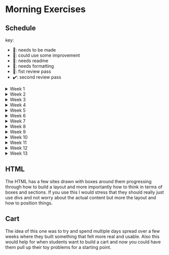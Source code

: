 # Morning Exercises

## Schedule

key:

- 🤷‍: needs to be made
- 🤙: could use some improvement
- 📖: needs readme
- 🤼‍: needs formatting
- 👀: fist review pass
- ✔️: second review pass

<details>
<summary>Week 1</summary>
<ul>
  <li>Monday: none</li>
  <li>Tuesday: Git Practice 👀</li>
  <li>Wednesday: Js Review 👀</li>
  <li>Thursday: Vs Intro 👀</li>
  <li>Friday: Nested Data Easy 👀</li>
</ul>
</details>

<details>
<summary>Week 2</summary>
<ul>
  <li>Monday: Debugging Methodology 👀</li>
  <li>Tuesday: Fizz Buzz 👀</li>
  <li>Wednesday: HTML Layout 👀</li>
  <li>Thursday: Review 👀</li>
  <li>Friday: Skill Check Review 👀</li>
</ul>
</details>

<details>
<summary>Week 3</summary>
<ul>
  <li>Monday: Array Cardio 👀</li>
  <li>Tuesday: This and context 👀</li>
  <li>Wednesday: Broken React Drills 👀</li>
  <li>Thursday: Nested Data Hard 👀</li>
  <li>Friday: spread operator (matt) 🤷‍</li>
</ul>
</details>

<details>
<summary>Week 4</summary>
<ul>
  <li>Monday: Broken Vowel Counter 👀</li>
  <li>Tuesday: HTML Layout 👀</li>
  <li>Wednesday None, should be led by Instructor</li>
  <li>Thursday: None Due to No-DB's</li>
  <li>Friday: None Due to No-DB's</li>
</ul>
</details>

<details>
<summary>Week 5</summary>
<ul>
  <li>Monday: CSS Lingo 👀</li>
  <li>Tuesday: string cardio 👀</li>
  <li>Wednesday: Broken largest even 👀</li>
  <li>Thursday: HTML 👀</li>
  <li>Friday: None</li>
</ul>
</details>

<details>
<summary>Week 6</summary>
<ul>
  <li>Monday: Object.assign / Spread Operator 👀 </li>
  <li>Tuesday: Common Node Errors 🤷‍</li>
  <li>Wednesday: Sessions 👀</li>
  <li>Thursday: schema/normalization 👀</li>
  <li>Friday: None</li>
</ul>
</details>

<details>
<summary>Week 7</summary>
<ul>
  <li>Monday: HTML 👀</li>
  <li>Tuesday: Schema development two(todd) 🤷‍</li>
  <li>Wednesday: Auth Bypass (todd) 🤷‍</li>
  <li>Thursday: project planning for full stack review ❓</li>
  <li>Friday: None</li>
</ul>
</details>

<details>
<summary>Week 8</summary>
<ul>
  <li>Monday: </li>
  <li>Tuesday: </li>
  <li>Wednesday: </li>
  <li>Thursday: </li>
  <li>Friday: </li>
</ul>
</details>

<details>
<summary>Week 9</summary>
<ul>
  <li>Monday: pp</li>
  <li>Tuesday: pp</li>
  <li>Wednesday: pp</li>
  <li>Thursday: pp</li>
  <li>Friday: pp</li>
</ul>
</details>

<details>
<summary>Week 10</summary>
<ul>
  <li>Monday: pp</li>
  <li>Tuesday: pp</li>
  <li>Wednesday: </li>
  <li>Thursday: </li>
  <li>Friday: </li>
</ul>
</details>

<details>
<summary>Week 11</summary>
<ul>
  <li>Monday: </li>
  <li>Tuesday: </li>
  <li>Wednesday: </li>
  <li>Thursday: gp</li>
  <li>Friday: gp</li>
</ul>
</details>

<details>
<summary>Week 12</summary>
<ul>
  <li>Monday: Randomize Array</li>gp
  <li>Tuesday: Primes Summed</li>gp
  <li>Wednesday: Ransom Note</li>gp
  <li>Thursday: Lowest Common Denominator</li>gp
  <li>Friday: Competency day</li>gp
</ul>
</details>

<details>
<summary>Week 13</summary>
<ul>
  <li>Monday: Fibonacci Recursion  gp</li>
  <li>Tuesday: Does It Contain  gp</li>
  <li>Wednesday: gp</li>
  <li>Thursday: gp</li>
  <li>Friday: gp</li>
</ul>
</details>



## HTML

The HTML has a few sites drawn with boxes around them progressing through how to build a layout and more importantly how to think in terms of boxes and sections. If you use this I would stress that they should really just use divs and not worry about the actual content but more the layout and how to position things.

## Cart

The idea of this one was to try and spend multiple days spread over a few weeks where they built something that felt more real and usable. Also this would help for when students want to build a cart and now you could have them pull up their toy problems for a starting point.